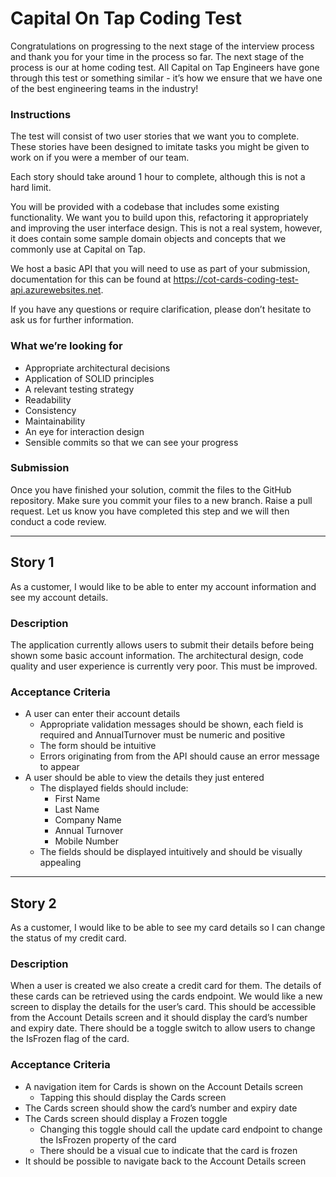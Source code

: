 # Capital On Tap Coding Test

Congratulations on progressing to the next stage of the interview process and thank you for your time in the process so far. The next stage of the process is our at home coding test. All Capital on Tap Engineers have gone through this test or something similar - it’s how we ensure that we have one of the best engineering teams in the industry!

### Instructions

The test will consist of two user stories that we want you to complete. These stories have been designed to imitate tasks you might be given to work on if you were a member of our team.

Each story should take around 1 hour to complete, although this is not a hard limit.

You will be provided with a codebase that includes some existing functionality. We want you to build upon this, refactoring it appropriately and improving the user interface design. This is not a real system, however, it does contain some sample domain objects and concepts that we commonly use at Capital on Tap.

We host a basic API that you will need to use as part of your submission, documentation for this can be found at https://cot-cards-coding-test-api.azurewebsites.net.

If you have any questions or require clarification, please don’t hesitate to ask us for further information.

### What we’re looking for

- Appropriate architectural decisions
- Application of SOLID principles
- A relevant testing strategy
- Readability
- Consistency
- Maintainability
- An eye for interaction design
- Sensible commits so that we can see your progress

### Submission

Once you have finished your solution, commit the files to the GitHub repository. Make sure you commit your files to a new branch. Raise a pull request. Let us know you have completed this step and we will then conduct a code review.

---

## Story 1

As a customer, I would like to be able to enter my account information and see my account details.

### Description

The application currently allows users to submit their details before being shown some basic account information. The architectural design, code quality and user experience is currently very poor. This must be improved.

### Acceptance Criteria

- A user can enter their account details
  - Appropriate validation messages should be shown, each field is required and AnnualTurnover must be numeric and positive
  - The form should be intuitive
  - Errors originating from from the API should cause an error message to appear
- A user should be able to view the details they just entered
  - The displayed fields should include:
    - First Name
    - Last Name
    - Company Name
    - Annual Turnover
    - Mobile Number
  - The fields should be displayed intuitively and should be visually appealing

---

## Story 2

As a customer, I would like to be able to see my card details so I can change the status of my credit card.

### Description

When a user is created we also create a credit card for them. The details of these cards can be retrieved using the cards endpoint. We would like a new screen to display the details for the user’s card. This should be accessible from the Account Details screen and it should display the card’s number and expiry date. There should be a toggle switch to allow users to change the IsFrozen flag of the card.

### Acceptance Criteria

- A navigation item for Cards is shown on the Account Details screen
  - Tapping this should display the Cards screen
- The Cards screen should show the card’s number and expiry date
- The Cards screen should display a Frozen toggle
  - Changing this toggle should call the update card endpoint to change the IsFrozen property of the card
  - There should be a visual cue to indicate that the card is frozen
- It should be possible to navigate back to the Account Details screen
